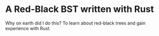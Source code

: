 # A Red-Black BST written with Rust

Why on earth did I do this? To learn about red-black trees and gain experience with Rust.
